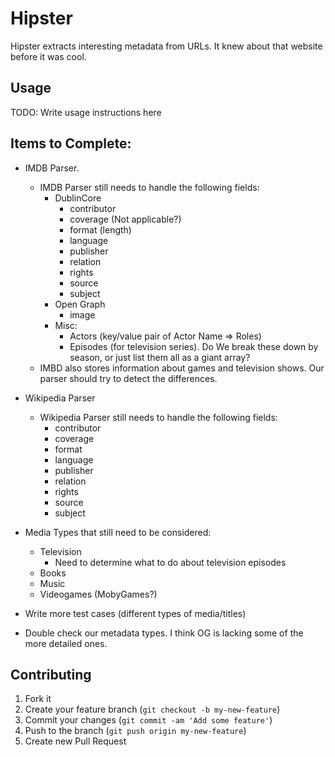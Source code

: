 # Hipster

Hipster extracts interesting metadata from URLs. It knew about that website before it was cool.

## Usage

TODO: Write usage instructions here


## Items to Complete:

* IMDB Parser.
	* IMDB Parser still needs to handle the following fields:
		* DublinCore
			* contributor
			* coverage (Not applicable?)
			* format (length)
	        * language
	        * publisher
	        * relation
	        * rights
	        * source
	        * subject
	    * Open Graph
	    	* image
	    * Misc:
	    	* Actors (key/value pair of Actor Name => Roles)
	    	* Episodes (for television series). Do We break these down by season, or just list them all as a giant array?
	* IMBD also stores information about games and television shows. Our parser should try to detect the differences.
* Wikipedia Parser
	* Wikipedia Parser still needs to handle the following fields:
		* contributor
		* coverage
		* format
		* language
		* publisher
		* relation
		* rights
		* source
		* subject

* Media Types that still need to be considered:
	* Television
		* Need to determine what to do about television episodes
	* Books
	* Music
	* Videogames (MobyGames?)
* Write more test cases (different types of media/titles)
* Double check our metadata types. I think OG is lacking some of the more detailed ones.

## Contributing

1. Fork it
2. Create your feature branch (`git checkout -b my-new-feature`)
3. Commit your changes (`git commit -am 'Add some feature'`)
4. Push to the branch (`git push origin my-new-feature`)
5. Create new Pull Request
